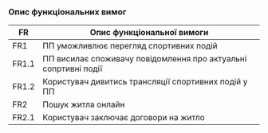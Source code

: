 ### Опис функціональних вимог

| FR | Опис функціональної вимоги |
|-----------------|-----------------|
| FR1  | ПП уможливлює перегляд спортивних подій  |
| FR1.1  | ПП висилає споживачу повідомлення про актуальні сопртивні події   |
| FR1.2   | Користувач дивитись трансляції спортивних подій у ПП   |
| FR2   |  Пошук житла онлайн   |
| FR2.1   |  Користувач заключає договори на житло |
